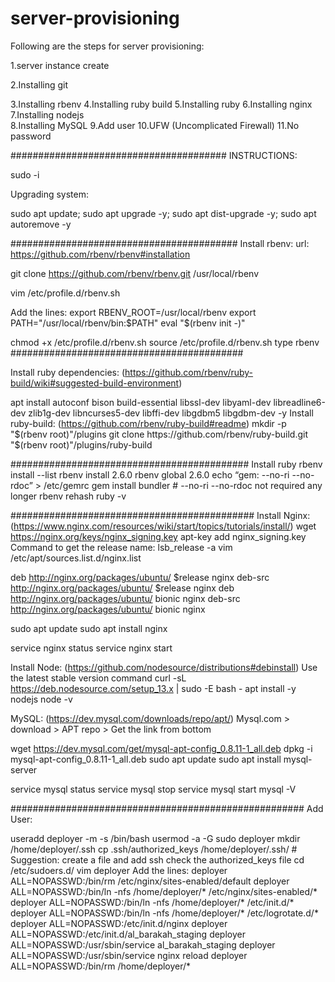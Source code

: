 # server-provisioning


Following are the steps for server provisioning:

1.server instance create

2.Installing git

3.Installing rbenv
4.Installing ruby build
5.Installing ruby
6.Installing nginx
7.Installing nodejs                                                                                                                                                                                                                                                                 
8.Installing MySQL
9.Add user
10.UFW (Uncomplicated Firewall)
11.No password

#######################################
INSTRUCTIONS:

sudo  -i

Upgrading system:

sudo apt update; 
sudo apt upgrade -y; 
sudo apt dist-upgrade -y; 
sudo apt autoremove -y

#########################################
Install rbenv:
url: https://github.com/rbenv/rbenv#installation

git clone https://github.com/rbenv/rbenv.git /usr/local/rbenv

vim /etc/profile.d/rbenv.sh

Add the lines:
export RBENV_ROOT=/usr/local/rbenv
export PATH="/usr/local/rbenv/bin:$PATH"
eval "$(rbenv init -)"

chmod +x /etc/profile.d/rbenv.sh 
source /etc/profile.d/rbenv.sh
type rbenv 
##########################################

Install ruby dependencies: (https://github.com/rbenv/ruby-build/wiki#suggested-build-environment)

apt install autoconf bison build-essential libssl-dev libyaml-dev libreadline6-dev zlib1g-dev libncurses5-dev libffi-dev libgdbm5 libgdbm-dev -y
Install ruby-build: (https://github.com/rbenv/ruby-build#readme)
mkdir -p "$(rbenv root)"/plugins
git clone https://github.com/rbenv/ruby-build.git "$(rbenv root)"/plugins/ruby-build

###########################################
Install ruby
rbenv install --list
rbenv install 2.6.0
rbenv global 2.6.0
echo “gem: --no-ri --no-rdoc” > /etc/gemrc
gem install bundler     # --no-ri --no-rdoc not required any longer
rbenv rehash
ruby -v

############################################
Install Nginx: (https://www.nginx.com/resources/wiki/start/topics/tutorials/install/)
wget https://nginx.org/keys/nginx_signing.key
apt-key add nginx_signing.key
Command to get the release name: lsb_release -a
vim /etc/apt/sources.list.d/nginx.list


deb http://nginx.org/packages/ubuntu/ $release nginx
	deb-src http://nginx.org/packages/ubuntu/ $release nginx
deb http://nginx.org/packages/ubuntu/ bionic nginx
	deb-src http://nginx.org/packages/ubuntu/ bionic nginx
  
sudo apt update
sudo apt install nginx

service nginx status
service nginx start

Install Node: (https://github.com/nodesource/distributions#debinstall)
Use the latest stable version command
curl -sL https://deb.nodesource.com/setup_13.x | sudo -E bash -
apt  install -y nodejs
node -v

MySQL: (https://dev.mysql.com/downloads/repo/apt/)
Mysql.com > download > APT repo > Get the link from bottom

wget https://dev.mysql.com/get/mysql-apt-config_0.8.11-1_all.deb
dpkg -i mysql-apt-config_0.8.11-1_all.deb
sudo apt update
sudo apt install mysql-server

service mysql status
service mysql stop
service mysql start
mysql -V

#####################################################
Add User:

useradd deployer -m -s /bin/bash
usermod -a -G sudo deployer
mkdir /home/deployer/.ssh
cp .ssh/authorized_keys /home/deployer/.ssh/ # Suggestion: create a file and add ssh
check the authorized_keys file
cd /etc/sudoers.d/
vim deployer
Add the lines:
deployer ALL=NOPASSWD:/bin/rm /etc/nginx/sites-enabled/default
deployer ALL=NOPASSWD:/bin/ln -nfs /home/deployer/* /etc/nginx/sites-enabled/*
deployer ALL=NOPASSWD:/bin/ln -nfs /home/deployer/* /etc/init.d/*
deployer ALL=NOPASSWD:/bin/ln -nfs /home/deployer/* /etc/logrotate.d/*
deployer ALL=NOPASSWD:/etc/init.d/nginx
deployer ALL=NOPASSWD:/etc/init.d/al_barakah_staging
deployer ALL=NOPASSWD:/usr/sbin/service al_barakah_staging
deployer ALL=NOPASSWD:/usr/sbin/service nginx reload
deployer ALL=NOPASSWD:/bin/rm /home/deployer/*

